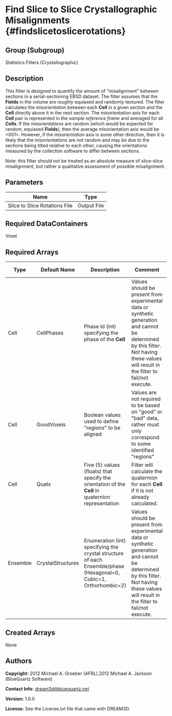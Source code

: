 Find Slice to Slice Crystallographic Misalignments {#findslicetoslicerotations}
======

## Group (Subgroup) ##
Statistics Filters (Crystallographic)

## Description ##
This filter is designed to quantify the amount of "misalignment" between sections in a serial-sectioning EBSD dataset.  The filter assumes that the **Fields** in the volume are roughly equiaxed and randomly textured.  The filter calculates the *misorientation* between each **Cell** in a given section and the **Cell** directly above it in the next section.  The *misorientation* axis for each **Cell** pair is represented in the *sample reference frame* and averaged for all **Cells**.  If the *misorientations* are random (which would be expected for random, equiaxed **Fields**), then the average misorientation axis would be <001>.  However, if the *misorientation* axis is some other direction, then it is likely that the *misorientations* are not random and may be due to the sections being *tilted* relative to each other, causing the orientations measured by the collection software to differ between sections.

Note: this filter should not be treated as an absolute measure of slice-slice misalignment, but rather a qualitative assessment of possible misalignment.

## Parameters ##

| Name | Type |
|------|------|
| Slice to Slice Rotations File | Output File |

## Required DataContainers ##
Voxel

## Required Arrays ##

| Type | Default Name | Description | Comment | Filters Known to Create Data
|------|--------------|-------------|---------|-----|
| Cell | CellPhases | Phase Id (int) specifying the phase of the **Cell** | Values should be present from experimental data or synthetic generation and cannot be determined by this filter. Not having these values will result in the filter to fail/not execute. | Read H5Ebsd File (IO), Pack Primary Phases (SyntheticBuilding), Insert Precipitate Phases (SyntheticBuilding), Establish Matrix Phase (SyntheticBuilding) |
| Cell | GoodVoxels | Boolean values used to define "regions" to be aligned | Values are not required to be based on "good" or "bad" data, rather must only correspond to some identified "regions"  | Single Threshold (Cell Data) (Processing), Multi Threshold (Cell Data) (Processing) |
| Cell | Quats | Five (5) values (floats) that specify the orientation of the **Cell** in quaternion representation | Filter will calculate the quaternion for each **Cell** if it is not already calculated. | Find Cell Quaternions (Generic) |
| Ensemble | CrystalStructures | Enumeration (int) specifying the crystal structure of each Ensemble/phase (Hexagonal=0, Cubic=1, Orthorhombic=2) | Values should be present from experimental data or synthetic generation and cannot be determined by this filter. Not having these values will result in the filter to fail/not execute. | Read H5Ebsd File (IO), Read Ensemble Info File (IO), Initialize Synthetic Volume (SyntheticBuilding) |

## Created Arrays ##
None

## Authors ##

**Copyright:** 2012 Michael A. Groeber (AFRL),2012 Michael A. Jackson (BlueQuartz Software)

**Contact Info:** dream3d@bluequartz.net

**Version:** 1.0.0

**License:**  See the License.txt file that came with DREAM3D.



